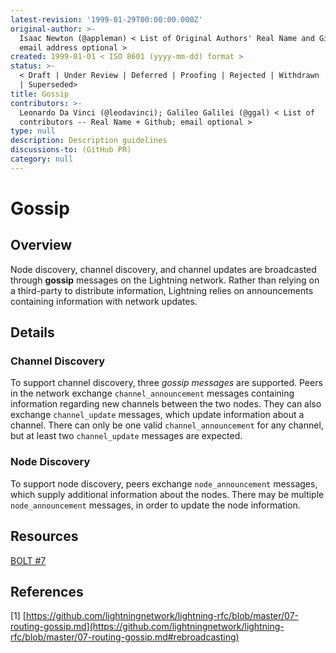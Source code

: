```yaml
---
latest-revision: '1999-01-29T00:00:00.000Z'
original-author: >-
  Isaac Newton (@appleman) < List of Original Authors' Real Name and Github;
  email address optional >
created: 1999-01-01 < ISO 8601 (yyyy-mm-dd) format >
status: >-
  < Draft | Under Review | Deferred | Proofing | Rejected | Withdrawn | Accepted
  | Superseded>
title: Gossip
contributors: >-
  Leonardo Da Vinci (@leodavinci); Galileo Galilei (@ggal) < List of
  contributors -- Real Name + Github; email optional >
type: null
description: Description guidelines
discussions-to: (GitHub PR)
category: null
---
```


# Gossip

## Overview

Node discovery, channel discovery, and channel updates are broadcasted through **gossip** messages on the Lightning network. Rather than relying on a third-party to distribute information, Lightning relies on announcements containing information with network updates.

## Details

### Channel Discovery

 To support channel discovery, three _gossip messages_ are supported. Peers in the network exchange `channel_announcement` messages containing information regarding new channels between the two nodes. They can also exchange `channel_update` messages, which update information about a channel. There can only be one valid `channel_announcement` for any channel, but at least two `channel_update` messages are expected.

### Node Discovery

To support node discovery, peers exchange `node_announcement` messages, which supply additional information about the nodes. There may be multiple `node_announcement` messages, in order to update the node information.

## Resources

[BOLT \#7](https://github.com/lightningnetwork/lightning-rfc/blob/master/07-routing-gossip.md)

## References

\[1\] [https://github.com/lightningnetwork/lightning-rfc/blob/master/07-routing-gossip.md](https://github.com/lightningnetwork/lightning-rfc/blob/master/07-routing-gossip.md#rebroadcasting)

